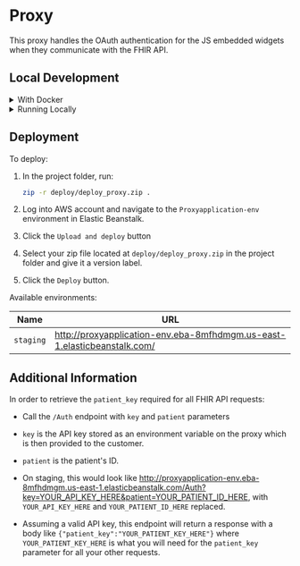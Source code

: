 # Proxy
This proxy handles the OAuth authentication for the JS embedded widgets when they communicate with the FHIR API.

## Local Development

<details>
  <summary>With Docker</summary>

  ### Environment Variables
  ```bash
  cp .env.example .env
  ```

  Once you have copied the example, go into `.env` and replace the environment variables with valid values.

  ### Build / Run
  If you're building the docker containers for the first time, or if you know a dependency has been added (e.g., ruby gem), run this:
  ```bash
  docker-compose build
  ```

  Once the containers have been built, starting the app is just:
  ```bash
  docker-compose up

  # And a shortcut for rebuilding containers while spinning them up at the same time:
  docker-compose up --build
  ```

  ### Running tests
  ```bash
  # Set up the test database
  docker-compose run --rm -e RAILS_ENV=test app ./bin/rails db:create db:migrate

  # Run specs
  docker-compose run --rm app rspec

  # Run specs while checking coverage
  docker-compose run --rm -e COVERAGE=1 app rspec
  ```

  ### Running the Ruby Formatter
  ```bash
  # Check for exceptions:
  bundle exec rubocop

  # Let Rubocop autocorrect things
  bundle exec rubocop -A
  ```
</details>

<details>
  <summary>Running Locally</summary>

  ### Tooling and Dependencies
  - If you have `asdf` installed, `.tool-versions` is set up for the Ruby version.
  - Redis
    - Check for existing Redis by running

      ```bash
      redis-server --version
      ```

    - If Redis isn't installed, install it! If on macOS, with Homebrew installed (above) run

      ```bash
      brew install redis

      # have launchd start Redis now and restart at login
      brew services start redis

      # confirm that Redis started successfully
      brew services ls
      ```

  ### Application Dependencies
  If you don't have Bundler installed for Ruby:
  ```bash
  gem install bundler
  ```

  Install dependencies:
  ```bash
  # Install Ruby gems:
  bundle install
  ```

  ### Run the application
  ```bash
  bundle exec rails server
  ```

  Then open [http://localhost:3000](http://localhost:3000) with your favorite internet browser.

  ### Run the test suite
  ```bash
  bundle exec rspec
  ```

  Optionally, run the suite and check coverage:
  ```bash
  COVERAGE=1 bundle exec rspec

  # wait for specs to run, and then:
  open coverage/index.html
  ```

  ### Running the Ruby Formatter
  ```bash
  # Check for exceptions:
  bundle exec rubocop

  # Let Rubocop autocorrect things
  bundle exec rubocop -A
  ```
</details>


## Deployment

To deploy:

1. In the project folder, run:

    ```sh
    zip -r deploy/deploy_proxy.zip .
    ```

2. Log into AWS account and navigate to the `Proxyapplication-env` environment in Elastic Beanstalk.
3. Click the `Upload and deploy` button
4. Select your zip file located at `deploy/deploy_proxy.zip` in the project folder and give it a version label.
5. Click the `Deploy` button.

Available environments:

| Name         | URL                               |
| ---          | ---                               |
| `staging`    | http://proxyapplication-env.eba-8mfhdmgm.us-east-1.elasticbeanstalk.com/    |


## Additional Information

In order to retrieve the `patient_key` required for all FHIR API requests:

- Call the `/Auth` endpoint with `key` and `patient` parameters

 - `key` is the API key stored as an environment variable on the proxy which is then provided to the customer.
 - `patient` is the patient's ID.
 - On staging, this would look like http://proxyapplication-env.eba-8mfhdmgm.us-east-1.elasticbeanstalk.com/Auth?key=YOUR_API_KEY_HERE&patient=YOUR_PATIENT_ID_HERE, with `YOUR_API_KEY_HERE` and `YOUR_PATIENT_ID_HERE` replaced.
 - Assuming a valid API key, this endpoint will return a response with a body like `{"patient_key":"YOUR_PATIENT_KEY_HERE"}` where `YOUR_PATIENT_KEY_HERE` is what you will need for the `patient_key` parameter for all your other requests.

